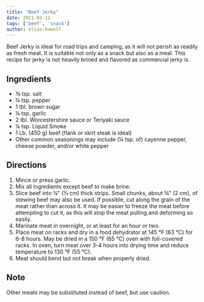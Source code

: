 ```yaml
---
title: "Beef Jerky"
date: 2021-03-11
tags: ['beef', 'snack']
author: elias-howell
---
```


Beef Jerky is ideal for road trips and camping, as it will not perish as readily as fresh meat.
It is suitable not only as a snack but also as a meal.
This recipe for jerky is not heavily brined and flavored as commercial jerky is.

## Ingredients

- ¾ tsp. salt
- ¼ tsp. pepper
- 1 tbl. brown sugar
- ¼ tsp. garlic
- 2 tbl. Worcestershire sauce or Teriyaki sauce
- ¼ tsp. Liquid Smoke
- 1 Lb. (450 g) beef (flank or skirt steak is ideal)
- Other common seasonings may include (¼ tsp. of) cayenne pepper, cheese powder, and/or white pepper

## Directions

1. Mince or press garlic.
2. Mix all ingredients except beef to make brine.
3. Slice beef into ¼" (½ cm) thick strips. Small chunks, about ¾" (2 cm), of stewing beef may also be used. If possible, cut along the grain of the meat rather than across it. It may be easier to freeze the meat before attempting to cut it, as this will stop the meat pulling and deforming so easily.
4. Marinate meat in overnight, or at least for an hour or two.
5. Place meat on racks and dry in a food dehydrator at 145 °F (63 °C) for 6-8 hours. May be dried in a 150 °F (65 °C) oven with foil-covered racks. In oven, turn meat over 3-4 hours into drying time and reduce temperature to 130 °F (55 °C).
6. Meat should bend but not break when properly dried.

## Note

Other meats may be substituted instead of beef, but use caution.
